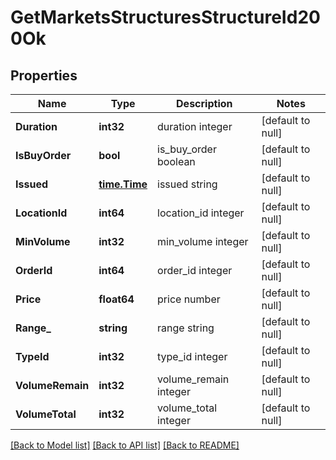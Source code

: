 # GetMarketsStructuresStructureId200Ok

## Properties
Name | Type | Description | Notes
------------ | ------------- | ------------- | -------------
**Duration** | **int32** | duration integer | [default to null]
**IsBuyOrder** | **bool** | is_buy_order boolean | [default to null]
**Issued** | [**time.Time**](time.Time.md) | issued string | [default to null]
**LocationId** | **int64** | location_id integer | [default to null]
**MinVolume** | **int32** | min_volume integer | [default to null]
**OrderId** | **int64** | order_id integer | [default to null]
**Price** | **float64** | price number | [default to null]
**Range_** | **string** | range string | [default to null]
**TypeId** | **int32** | type_id integer | [default to null]
**VolumeRemain** | **int32** | volume_remain integer | [default to null]
**VolumeTotal** | **int32** | volume_total integer | [default to null]

[[Back to Model list]](../README.md#documentation-for-models) [[Back to API list]](../README.md#documentation-for-api-endpoints) [[Back to README]](../README.md)


